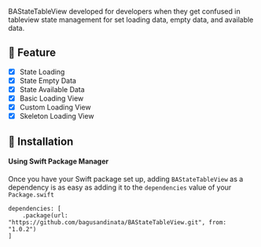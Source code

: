 BAStateTableView developed for developers when they get confused in tableview state management for set loading data, empty data, and available data.

## :star2: Feature
- [x] State Loading
- [x] State Empty Data
- [x] State Available Data
- [x] Basic Loading View
- [x] Custom Loading View
- [x] Skeleton Loading View

## :calling: Installation
#### Using Swift Package Manager
Once you have your Swift package set up, adding `BAStateTableView` as a dependency is as easy as adding it to the `dependencies` value of your `Package.swift`
```
dependencies: [
    .package(url: "https://github.com/bagusandinata/BAStateTableView.git", from: "1.0.2")
]
```
